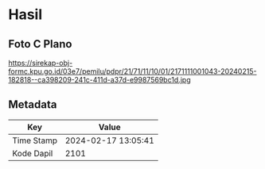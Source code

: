 # Hasil

## Foto C Plano

https://sirekap-obj-formc.kpu.go.id/03e7/pemilu/pdpr/21/71/11/10/01/2171111001043-20240215-182818--ca398209-241c-411d-a37d-e9987569bc1d.jpg


## Metadata

| Key        | Value               |
| ---------- | ------------------- |
| Time Stamp | 2024-02-17 13:05:41 |
| Kode Dapil | 2101                |



